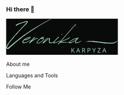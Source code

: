 ### Hi there 👋

![Header](https://github.com/VVerynika/Vverynika/blob/main/assets/VK.jpg)

About me

Languages and Tools

Follow Me
